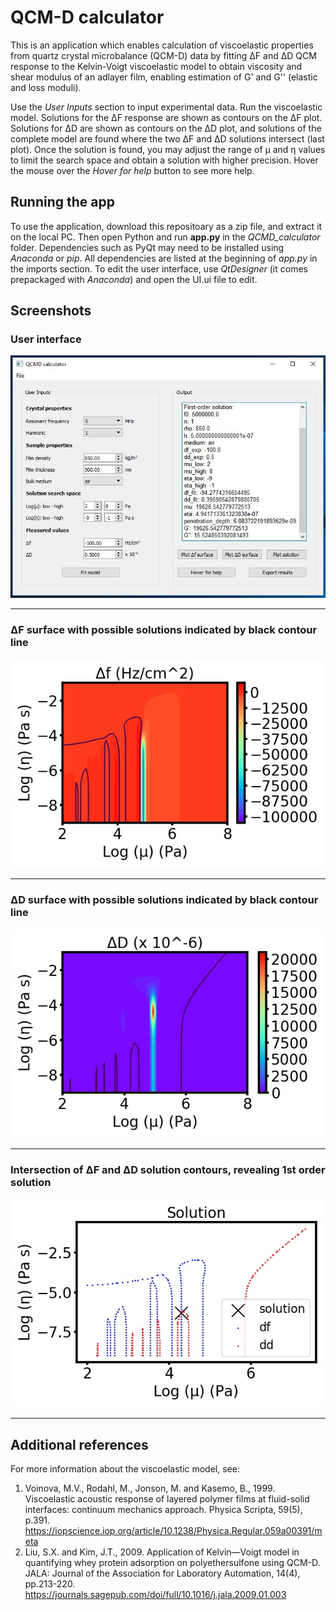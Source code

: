 # QCM-D calculator

This is an application which enables calculation of
viscoelastic properties from quartz crystal microbalance (QCM-D) data by
fitting ΔF and ΔD QCM response to the Kelvin-Voigt viscoelastic model to obtain viscosity and shear modulus of
an adlayer film, enabling estimation of G' and G'' (elastic and loss moduli).

Use the *User Inputs* section to input experimental data. Run the viscoelastic model. Solutions for the ΔF response are shown as contours on the ΔF plot. Solutions for ΔD are shown as contours on the ΔD plot, and solutions of the complete model are found where the two ΔF and ΔD solutions intersect (last plot). Once the solution is found, you may adjust the range of μ and η values to limit the search space and obtain a solution with higher precision. Hover the mouse over the *Hover for help* button to see more help.


## Running the app

To use the application, download this repositoary as a zip file, and extract it on the local PC. Then open Python and run **app.py** in the *QCMD_calculator* folder. Dependencies such as PyQt may need to be installed using *Anaconda* or *pip*. All dependencies are listed at the beginning of *app.py* in the imports section. To edit the user interface, use *QtDesigner* (it comes prepackaged with *Anaconda*) and open the UI.ui file to edit.

## Screenshots

### User interface
![](UI.JPG)
___
### ΔF surface with possible solutions indicated by black contour line
![](df_surface.JPG)
___
### ΔD surface with possible solutions indicated by black contour line
![](dD_surface.JPG)
___
### Intersection of ΔF and ΔD solution contours, revealing 1st order solution
![](Solution.JPG)
___

## Additional references

For more information about the viscoelastic model, see:


1. Voinova, M.V., Rodahl, M., Jonson, M. and Kasemo, B., 1999. Viscoelastic
acoustic response of layered polymer films at fluid-solid interfaces:
continuum mechanics approach. Physica Scripta, 59(5), p.391.
https://iopscience.iop.org/article/10.1238/Physica.Regular.059a00391/meta
2. Liu, S.X. and Kim, J.T., 2009. Application of Kelvin—Voigt model in
quantifying whey protein adsorption on polyethersulfone using QCM-D.
JALA: Journal of the Association for Laboratory Automation, 14(4),
pp.213-220.
https://journals.sagepub.com/doi/full/10.1016/j.jala.2009.01.003
